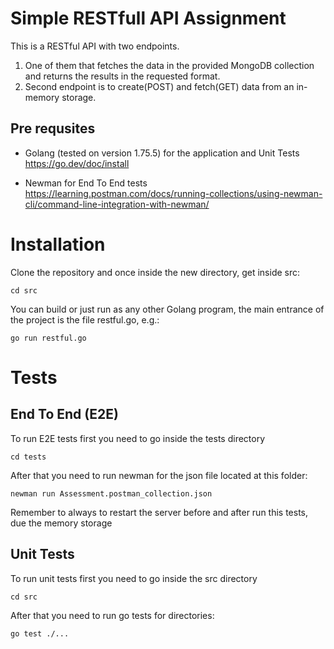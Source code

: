 # Simple RESTfull API Assignment
This is a RESTful API with two endpoints.
1. One of them that fetches the data in the provided MongoDB collection and returns the results in the requested format.
2. Second endpoint is to create(POST) and fetch(GET) data from an in-memory storage.


## Pre requsites
- Golang (tested on version 1.75.5) for the application and Unit Tests
https://go.dev/doc/install

- Newman for End To End tests
https://learning.postman.com/docs/running-collections/using-newman-cli/command-line-integration-with-newman/


# Installation
Clone the repository and once inside the new directory, get inside src:
```
cd src
```
You can build or just run as any other Golang program, the main entrance of the project is the file restful.go, e.g.:
```
go run restful.go
```

# Tests
## End To End (E2E)
To run E2E tests first you need to go inside the tests directory
```
cd tests
```
After that you need to run newman for the json file located at this folder:
```
newman run Assessment.postman_collection.json
```
Remember to always to restart the server before and after run this tests, due the memory storage

## Unit Tests
To run unit tests first you need to go inside the src directory
```
cd src
```
After that you need to run go tests for directories:
```
go test ./...
```
